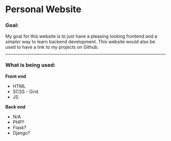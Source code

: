 # Personal Website

### Goal:
My goal for this website is to just have a pleasing looking frontend and a *simpler* way to learn
backend development. This website would also be used to have a link to my projects on Github.

---

### What is being used:

**Front end**
- HTML
- SCSS - Grid
- JS

**Back end**
- N/A
- PHP?
- Flask?
- Django?
